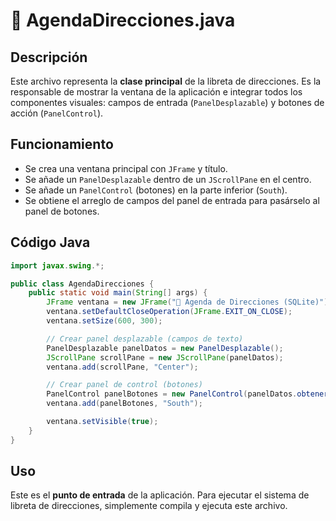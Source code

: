 # 📄 AgendaDirecciones.java

## Descripción
Este archivo representa la **clase principal** de la libreta de direcciones. Es la responsable de mostrar la ventana de la aplicación e integrar todos los componentes visuales: campos de entrada (`PanelDesplazable`) y botones de acción (`PanelControl`).

## Funcionamiento
- Se crea una ventana principal con `JFrame` y título.
- Se añade un `PanelDesplazable` dentro de un `JScrollPane` en el centro.
- Se añade un `PanelControl` (botones) en la parte inferior (`South`).
- Se obtiene el arreglo de campos del panel de entrada para pasárselo al panel de botones.

## Código Java
```java
import javax.swing.*;

public class AgendaDirecciones {
    public static void main(String[] args) {
        JFrame ventana = new JFrame("📘 Agenda de Direcciones (SQLite)");
        ventana.setDefaultCloseOperation(JFrame.EXIT_ON_CLOSE);
        ventana.setSize(600, 300);

        // Crear panel desplazable (campos de texto)
        PanelDesplazable panelDatos = new PanelDesplazable();
        JScrollPane scrollPane = new JScrollPane(panelDatos);
        ventana.add(scrollPane, "Center");

        // Crear panel de control (botones)
        PanelControl panelBotones = new PanelControl(panelDatos.obtenerCampos());
        ventana.add(panelBotones, "South");

        ventana.setVisible(true);
    }
}
```

## Uso
Este es el **punto de entrada** de la aplicación. Para ejecutar el sistema de libreta de direcciones, simplemente compila y ejecuta este archivo.


